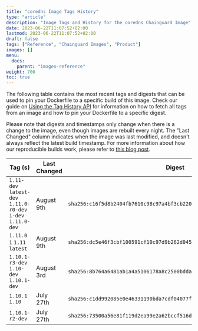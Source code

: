 ```yaml
---
title: "coredns Image Tags History"
type: "article"
description: "Image Tags and History for the coredns Chainguard Image"
date: 2023-06-22T11:07:52+02:00
lastmod: 2023-06-22T11:07:52+02:00
draft: false
tags: ["Reference", "Chainguard Images", "Product"]
images: []
menu:
  docs:
    parent: "images-reference"
weight: 700
toc: true
---
```


The following table contains the most recent tags and digests that can be used to pin your Dockerfile to a specific build of this image. Check our guide on [Using the Tag History API](/chainguard/chainguard-images/using-the-tag-history-api/) for information on how to fetch all tags from an image and how to pin your Dockerfile to a specific digest.

Please note that digests and timestamps only change when there is a change to the image, even though images are rebuilt every night. The "Last Changed" column indicates when the image was last modified, and doesn't always reflect the latest build timestamp. For more information about how our reproducible builds work, please refer to [this blog post](https://www.chainguard.dev/unchained/reproducing-chainguards-reproducible-image-builds).

| Tag (s)                                                       | Last Changed | Digest                                                                    |
|---------------------------------------------------------------|--------------|---------------------------------------------------------------------------|
|  `1.11-dev` `latest-dev` `1.11.0-r0-dev` `1-dev` `1.11.0-dev` | August 9th   | `sha256:c16f5d8b2404fb7610c98c97a4bf3cb22018b4b6a19a572175e1314867edbec7` |
|  `1.11.0` `1` `1.11` `latest`                                 | August 9th   | `sha256:dc5e46f3cbf100591cf10c97d9b262d04514b7312bda0a9c87e4ffbb6481fac7` |
|  `1.10.1-r3-dev` `1.10-dev` `1.10.1-dev`                      | August 3rd   | `sha256:8b764a6481ab1a4a5106178a8c2500bddaca716b4f26fc32d70a9aaee87cc978` |
|  `1.10.1` `1.10`                                              | July 27th    | `sha256:c1dd992085e0e46331190bda7cdf04077fa425ca4ad2e74718bf477794410a8a` |
|  `1.10.1-r2-dev`                                              | July 27th    | `sha256:73500a56e81f119d2ea99e2a62bccf516d351d0c7bea4b1af8493350d5c3b120` |
